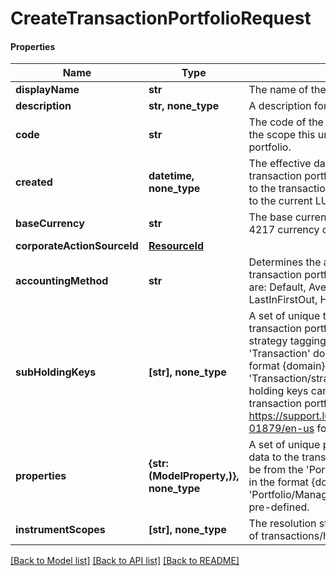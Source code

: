 # CreateTransactionPortfolioRequest

#### Properties
Name | Type | Description | Notes
------------ | ------------- | ------------- | -------------
**displayName** | **str** | The name of the transaction portfolio. | 
**description** | **str, none_type** | A description for the transaction portfolio. | [optional] 
**code** | **str** | The code of the transaction portfolio. Together with the scope this uniquely identifies the transaction portfolio. | 
**created** | **datetime, none_type** | The effective datetime at which to create the transaction portfolio. No transactions can be added to the transaction portfolio before this date. Defaults to the current LUSID system datetime if not specified. | [optional] 
**baseCurrency** | **str** | The base currency of the transaction portfolio in ISO 4217 currency code format. | 
**corporateActionSourceId** | [**ResourceId**](ResourceId.md) |  | [optional] 
**accountingMethod** | **str** | Determines the accounting treatment given to the transaction portfolio&#x27;s tax lots. The available values are: Default, AverageCost, FirstInFirstOut, LastInFirstOut, HighestCostFirst, LowestCostFirst | [optional] 
**subHoldingKeys** | **[str], none_type** | A set of unique transaction properties to group the transaction portfolio&#x27;s holdings by, perhaps for strategy tagging. Each property must be from the &#x27;Transaction&#x27; domain and identified by a key in the format {domain}/{scope}/{code}, for example &#x27;Transaction/strategies/quantsignal&#x27;. Note that sub-holding keys cannot currently be added after the transaction portfolio has been created; see https://support.lusid.com/knowledgebase/article/KA-01879/en-us for more information. | [optional] 
**properties** | **{str: (ModelProperty,)}, none_type** | A set of unique portfolio properties to add custom data to the transaction portfolio. Each property must be from the &#x27;Portfolio&#x27; domain and identified by a key in the format {domain}/{scope}/{code}, for example &#x27;Portfolio/Manager/Id&#x27;. Note these properties must be pre-defined. | [optional] 
**instrumentScopes** | **[str], none_type** | The resolution strategy used to resolve instruments of transactions/holdings upserted to this portfolio. | [optional] 

[[Back to Model list]](../README.md#documentation-for-models) [[Back to API list]](../README.md#documentation-for-api-endpoints) [[Back to README]](../README.md)

